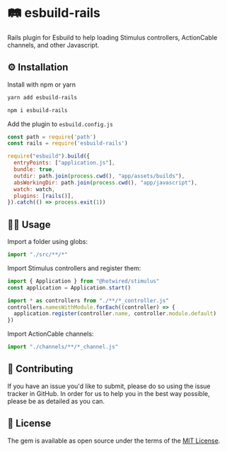 # 🛤 esbuild-rails

Rails plugin for Esbuild to help loading Stimulus controllers, ActionCable channels, and other Javascript.

## ⚙️ Installation

Install with npm or yarn

```bash
yarn add esbuild-rails
```

```bash
npm i esbuild-rails
```

Add the plugin to `esbuild.config.js`

```javascript
const path = require('path')
const rails = require('esbuild-rails')

require("esbuild").build({
  entryPoints: ["application.js"],
  bundle: true,
  outdir: path.join(process.cwd(), "app/assets/builds"),
  absWorkingDir: path.join(process.cwd(), "app/javascript"),
  watch: watch,
  plugins: [rails()],
}).catch(() => process.exit(1))
```

## 🧑‍💻 Usage

Import a folder using globs:

```javascript
import "./src/**/*"
```

Import Stimulus controllers and register them:

```javascript
import { Application } from "@hotwired/stimulus"
const application = Application.start()

import * as controllers from "./**/*_controller.js"
controllers.namesWithModule.forEach((controller) => {
  application.register(controller.name, controller.module.default)
})
```

Import ActionCable channels:

```javascript
import "./channels/**/*_channel.js"
```

## 🙏 Contributing

If you have an issue you'd like to submit, please do so using the issue tracker in GitHub. In order for us to help you in the best way possible, please be as detailed as you can.


## 📝 License

The gem is available as open source under the terms of the [MIT License](http://opensource.org/licenses/MIT).
